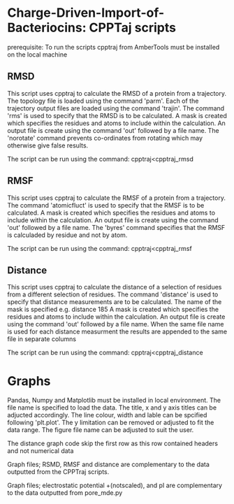# Charge-Driven-Import-of-Bacteriocins: CPPTaj scripts 
prerequisite:
To run the scripts cpptraj from AmberTools must be installed on the local machine

## RMSD
This script uses cpptraj to calculate the RMSD of a protein from a trajectory. 
The topology file is loaded using the command 'parm'. 
Each of the trajectory output files are loaded using the command 'trajin'. 
The command 'rms' is used to specify that the RMSD is to be calculated. 
A mask is created which specifies the residues and atoms to include within the calculation.
An output file is create using the command 'out' followed by a file name. 
The 'norotate' command prevents co-ordinates from rotating which may otherwise give false results.

The script can be run using the command:
cpptraj<cpptraj_rmsd 

## RMSF
This script uses cpptraj to calculate the RMSF of a protein from a trajectory. 
The command 'atomicfluct' is used to specify that the RMSF is to be calculated. 
A mask is created which specifies the residues and atoms to include within the calculation. 
An output file is create using the command 'out' followed by a file name. 
The 'byres' command specifies that the RMSF is calculaded by residue and not by atom.

The script can be run using the command:
cpptraj<cpptraj_rmsf

## Distance 
This script uses cpptraj to calculate the distance of a selection of residues from a different selection of residues. 
The command 'distance' is used to specify that distance measurements are to be calculated. 
The name of the mask is specified e.g. distance 185
A mask is created which specifies the residues and atoms to include within the calculation. 
An output file is create using the command 'out' followed by a file name. 
When the same file name is used for each distance measurment
the results are appended to the same file in separate columns 

The script can be run using the command:
cpptraj<cpptraj_distance

# Graphs 

Pandas, Numpy and Matplotlib must be installed in local environment. 
The file name is specified to load the data.
The title, x and y axis titles can be adjucted accordingly. 
The line colour, width and lable can be spcified following 'plt.plot'.
The y limitation can be removed or adjusted to fit the data range. 
The figure file name can be adjusted to suit the user.

The distance graph code skip the first row as this row contained headers
and not numerical data

Graph files; RSMD, RMSF and distance are complementary to the data
outputted from the CPPTraj scripts.

Graph files; electrostatic potential +(notscaled), and pI are
complementary to the data outputted from pore_mde.py


